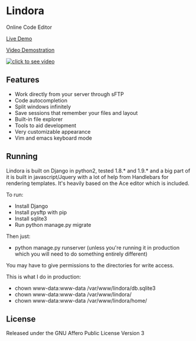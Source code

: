 Lindora
=======

Online Code Editor

[Live Demo](http://lindora.brostack.com)

[Video Demostration](https://www.youtube.com/watch?v=Te5FTY6YWto)

[![click to see video](http://i.imgur.com/ioQJ5Jo.jpg)](http://i.imgur.com/ioQJ5Jo.jpg)

## Features
- Work directly from your server through sFTP
- Code autocompletion
- Split windows infinitely
- Save sessions that remember your files and layout
- Built-in file explorer
- Tools to aid development
- Very customizable appearance
- Vim and emacs keyboard mode

## Running

Lindora is built on Django in python2, tested 1.8.* and 1.9.* and a big part of it is built in javascript/Jquery with a lot of help from Handlebars for rendering templates. It's heavily based on the Ace editor which is included.

To run: 
- Install Django
- Install pysftp with pip
- Install sqlite3
- Run python manage.py migrate

Then just:
- python manage.py runserver (unless you're running it in production which you will need to do something entirely different)

You may have to give permissions to the directories for write access.

This is what I do in production:

- chown www-data:www-data /var/www/lindora/db.sqlite3
- chown www-data:www-data /var/www/lindora/
- chown www-data:www-data /var/www/lindora/home/

## License

Released under the GNU Affero Public License Version 3
